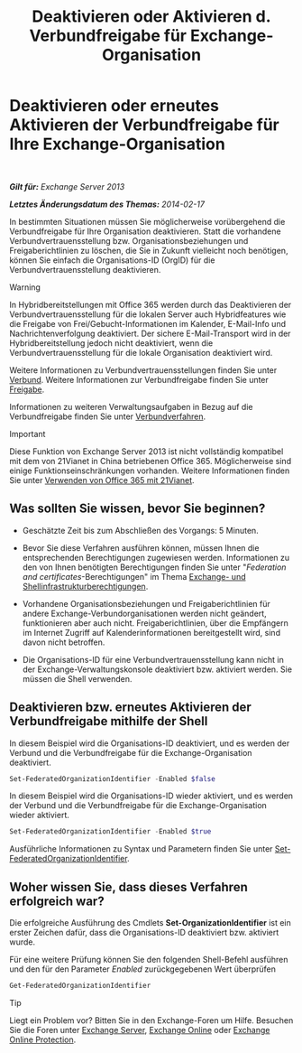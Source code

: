 ﻿---
title: 'Deaktivieren oder Aktivieren d. Verbundfreigabe für Exchange-Organisation'
TOCTitle: Deaktivieren oder erneutes Aktivieren der Verbundfreigabe für Ihre Exchange-Organisation
ms:assetid: d36490d8-0268-47b9-a6d4-e56427f1b02e
ms:mtpsurl: https://technet.microsoft.com/de-de/library/JJ657497(v=EXCHG.150)
ms:contentKeyID: 50476790
ms.date: 04/24/2018
mtps_version: v=EXCHG.150
ms.translationtype: HT
---

# Deaktivieren oder erneutes Aktivieren der Verbundfreigabe für Ihre Exchange-Organisation

 

_**Gilt für:** Exchange Server 2013_

_**Letztes Änderungsdatum des Themas:** 2014-02-17_

In bestimmten Situationen müssen Sie möglicherweise vorübergehend die Verbundfreigabe für Ihre Organisation deaktivieren. Statt die vorhandene Verbundvertrauensstellung bzw. Organisationsbeziehungen und Freigaberichtlinien zu löschen, die Sie in Zukunft vielleicht noch benötigen, können Sie einfach die Organisations-ID (OrgID) für die Verbundvertrauensstellung deaktivieren.


> [!WARNING]
> In Hybridbereitstellungen mit Office&nbsp;365 werden durch das Deaktivieren der Verbundvertrauensstellung für die lokalen Server auch Hybridfeatures wie die Freigabe von Frei/Gebucht-Informationen im Kalender, E-Mail-Info und Nachrichtenverfolgung deaktiviert. Der sichere E-Mail-Transport wird in der Hybridbereitstellung jedoch nicht deaktiviert, wenn die Verbundvertrauensstellung für die lokale Organisation deaktiviert wird.



Weitere Informationen zu Verbundvertrauensstellungen finden Sie unter [Verbund](federation-exchange-2013-help.md). Weitere Informationen zur Verbundfreigabe finden Sie unter [Freigabe](sharing-exchange-2013-help.md).

Informationen zu weiteren Verwaltungsaufgaben in Bezug auf die Verbundfreigabe finden Sie unter [Verbundverfahren](federation-procedures-exchange-2013-help.md).


> [!IMPORTANT]
> Diese Funktion von Exchange Server 2013 ist nicht vollständig kompatibel mit dem von 21Vianet in China betriebenen Office 365. Möglicherweise sind einige Funktionseinschränkungen vorhanden. Weitere Informationen finden Sie unter <A href="https://go.microsoft.com/fwlink/?linkid=313640">Verwenden von Office 365 mit 21Vianet</A>.



## Was sollten Sie wissen, bevor Sie beginnen?

  - Geschätzte Zeit bis zum Abschließen des Vorgangs: 5 Minuten.

  - Bevor Sie diese Verfahren ausführen können, müssen Ihnen die entsprechenden Berechtigungen zugewiesen werden. Informationen zu den von Ihnen benötigten Berechtigungen finden Sie unter "*Federation and certificates*-Berechtigungen" im Thema [Exchange- und Shellinfrastrukturberechtigungen](exchange-and-shell-infrastructure-permissions-exchange-2013-help.md).

  - Vorhandene Organisationsbeziehungen und Freigaberichtlinien für andere Exchange-Verbundorganisationen werden nicht geändert, funktionieren aber auch nicht. Freigaberichtlinien, über die Empfängern im Internet Zugriff auf Kalenderinformationen bereitgestellt wird, sind davon nicht betroffen.

  - Die Organisations-ID für eine Verbundvertrauensstellung kann nicht in der Exchange-Verwaltungskonsole deaktiviert bzw. aktiviert werden. Sie müssen die Shell verwenden.

## Deaktivieren bzw. erneutes Aktivieren der Verbundfreigabe mithilfe der Shell

In diesem Beispiel wird die Organisations-ID deaktiviert, und es werden der Verbund und die Verbundfreigabe für die Exchange-Organisation deaktiviert.

```powershell
Set-FederatedOrganizationIdentifier -Enabled $false
```

In diesem Beispiel wird die Organisations-ID wieder aktiviert, und es werden der Verbund und die Verbundfreigabe für die Exchange-Organisation wieder aktiviert.

```powershell
Set-FederatedOrganizationIdentifier -Enabled $true
```

Ausführliche Informationen zu Syntax und Parametern finden Sie unter [Set-FederatedOrganizationIdentifier](https://technet.microsoft.com/de-de/library/dd351037\(v=exchg.150\)).

## Woher wissen Sie, dass dieses Verfahren erfolgreich war?

Die erfolgreiche Ausführung des Cmdlets **Set-OrganizationIdentifier** ist ein erster Zeichen dafür, dass die Organisations-ID deaktiviert bzw. aktiviert wurde.

Für eine weitere Prüfung können Sie den folgenden Shell-Befehl ausführen und den für den Parameter *Enabled* zurückgegebenen Wert überprüfen

```powershell
Get-FederatedOrganizationIdentifier
```


> [!TIP]
> Liegt ein Problem vor? Bitten Sie in den Exchange-Foren um Hilfe. Besuchen Sie die Foren unter <A href="https://go.microsoft.com/fwlink/p/?linkid=60612">Exchange Server</A>, <A href="https://go.microsoft.com/fwlink/p/?linkid=267542">Exchange Online</A> oder <A href="https://go.microsoft.com/fwlink/p/?linkid=285351">Exchange Online Protection</A>.


